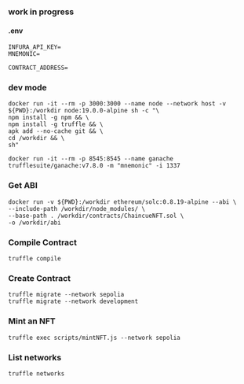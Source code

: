 ### work in progress

#### .env

```
INFURA_API_KEY=
MNEMONIC=

CONTRACT_ADDRESS=
```

### dev mode

```
docker run -it --rm -p 3000:3000 --name node --network host -v ${PWD}:/workdir node:19.0.0-alpine sh -c "\
npm install -g npm && \
npm install -g truffle && \
apk add --no-cache git && \
cd /workdir && \
sh"

docker run -it --rm -p 8545:8545 --name ganache trufflesuite/ganache:v7.8.0 -m "mnemonic" -i 1337
```

### Get ABI

```
docker run -v ${PWD}:/workdir ethereum/solc:0.8.19-alpine --abi \
--include-path /workdir/node_modules/ \
--base-path . /workdir/contracts/ChaincueNFT.sol \
-o /workdir/abi
```

### Compile Contract

```
truffle compile
```

### Create Contract

```
truffle migrate --network sepolia
truffle migrate --network development
```

### Mint an NFT

```
truffle exec scripts/mintNFT.js --network sepolia
```

### List networks

```
truffle networks
```
